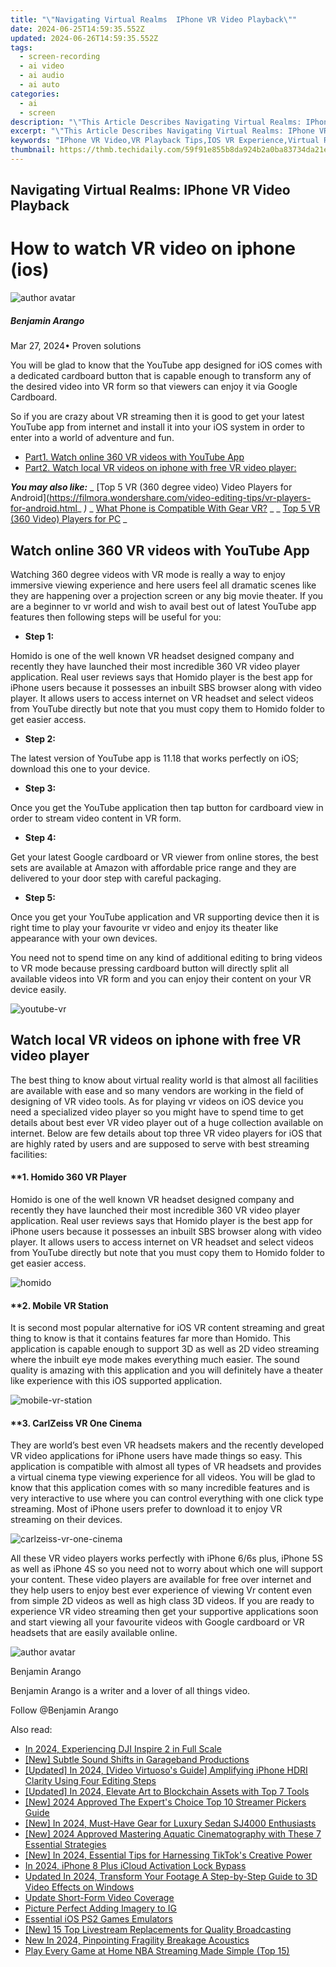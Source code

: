 ```yaml
---
title: "\"Navigating Virtual Realms  IPhone VR Video Playback\""
date: 2024-06-25T14:59:35.552Z
updated: 2024-06-26T14:59:35.552Z
tags: 
  - screen-recording
  - ai video
  - ai audio
  - ai auto
categories: 
  - ai
  - screen
description: "\"This Article Describes Navigating Virtual Realms: IPhone VR Video Playback\""
excerpt: "\"This Article Describes Navigating Virtual Realms: IPhone VR Video Playback\""
keywords: "IPhone VR Video,VR Playback Tips,IOS VR Experience,Virtual Reality on iPhone,Mobile VR Viewing,IPhone VR Content,Enhanced iPhone VR"
thumbnail: https://thmb.techidaily.com/59f91e855b8da924b2a0ba83734da21e4ed3929e8ad5bcae0b9a32715b7cc063.jpg
---
```


## Navigating Virtual Realms: IPhone VR Video Playback

# How to watch VR video on iphone (ios)

![author avatar](https://images.wondershare.com/filmora/article-images/benjamin-arango-author.jpg)

##### Benjamin Arango

 Mar 27, 2024• Proven solutions

 You will be glad to know that the YouTube app designed for iOS comes with a dedicated cardboard button that is capable enough to transform any of the desired video into VR form so that viewers can enjoy it via Google Cardboard.

 So if you are crazy about VR streaming then it is good to get your latest YouTube app from internet and install it into your iOS system in order to enter into a world of adventure and fun.

* [Part1\. Watch online 360 VR videos with YouTube App](#part1)
* [Part2\. Watch local VR videos on iphone with free VR video player:](#part2)
  
 **_You may also like:_**
_ [Top 5 VR (360 degree video) Video Players for Android](<https://filmora.wondershare.com/video-editing-tips/vr-players-for-android.html>_
 _)_
_ [What Phone is Compatible With Gear VR?](https://tools.techidaily.com/wondershare/filmora/download/) _
_ [Top 5 VR (360 Video) Players for PC](https://filmora.wondershare.com/video-editing-tips/vr-players-for-pc.html) _

## Watch online 360 VR videos with YouTube App

 Watching 360 degree videos with VR mode is really a way to enjoy immersive viewing experience and here users feel all dramatic scenes like they are happening over a projection screen or any big movie theater. If you are a beginner to vr world and wish to avail best out of latest YouTube app features then following steps will be useful for you:

* **Step 1:**

 Homido is one of the well known VR headset designed company and recently they have launched their most incredible 360 VR video player application. Real user reviews says that Homido player is the best app for iPhone users because it possesses an inbuilt SBS browser along with video player. It allows users to access internet on VR headset and select videos from YouTube directly but note that you must copy them to Homido folder to get easier access.

* **Step 2:**

 The latest version of YouTube app is 11.18 that works perfectly on iOS; download this one to your device.

* **Step 3:**

 Once you get the YouTube application then tap button for cardboard view in order to stream video content in VR form.

* **Step 4:**

 Get your latest Google cardboard or VR viewer from online stores, the best sets are available at Amazon with affordable price range and they are delivered to your door step with careful packaging.

* **Step 5:**

 Once you get your YouTube application and VR supporting device then it is right time to play your favourite vr video and enjoy its theater like appearance with your own devices.

 You need not to spend time on any kind of additional editing to bring videos to VR mode because pressing cardboard button will directly split all available videos into VR form and you can enjoy their content on your VR device easily.

![youtube-vr](https://images.wondershare.com/filmora/resource/youtube-vr.jpg)

## Watch local VR videos on iphone with free VR video player

 The best thing to know about virtual reality world is that almost all facilities are available with ease and so many vendors are working in the field of designing of VR video tools. As for playing vr videos on iOS device you need a specialized video player so you might have to spend time to get details about best ever VR video player out of a huge collection available on internet. Below are few details about top three VR video players for iOS that are highly rated by users and are supposed to serve with best streaming facilities:

#### **1\. Homido 360 VR Player

 Homido is one of the well known VR headset designed company and recently they have launched their most incredible 360 VR video player application. Real user reviews says that Homido player is the best app for iPhone users because it possesses an inbuilt SBS browser along with video player. It allows users to access internet on VR headset and select videos from YouTube directly but note that you must copy them to Homido folder to get easier access.

![homido](https://images.wondershare.com/filmora/resource/homido.jpg)

#### **2\. Mobile VR Station

 It is second most popular alternative for iOS VR content streaming and great thing to know is that it contains features far more than Homido. This application is capable enough to support 3D as well as 2D video streaming where the inbuilt eye mode makes everything much easier. The sound quality is amazing with this application and you will definitely have a theater like experience with this iOS supported application.

![mobile-vr-station](https://images.wondershare.com/filmora/resource/mobile-vr-station.jpg)

#### **3\. CarlZeiss VR One Cinema

 They are world’s best even VR headsets makers and the recently developed VR video applications for iPhone users have made things so easy. This application is compatible with almost all types of VR headsets and provides a virtual cinema type viewing experience for all videos. You will be glad to know that this application comes with so many incredible features and is very interactive to use where you can control everything with one click type streaming. Most of iPhone users prefer to download it to enjoy VR streaming on their devices.

![carlzeiss-vr-one-cinema](https://images.wondershare.com/filmora/resource/carlzeiss-vr-one-cinema.jpg)

 All these VR video players works perfectly with iPhone 6/6s plus, iPhone 5S as well as iPhone 4S so you need not to worry about which one will support your content. These video players are available for free over internet and they help users to enjoy best ever experience of viewing Vr content even from simple 2D videos as well as high class 3D videos. If you are ready to experience VR video streaming then get your supportive applications soon and start viewing all your favourite videos with Google cardboard or VR headsets that are easily available online.

![author avatar](https://images.wondershare.com/filmora/article-images/benjamin-arango-author.jpg)

Benjamin Arango

Benjamin Arango is a writer and a lover of all things video.

Follow @Benjamin Arango


<ins class="adsbygoogle"
     style="display:block"
     data-ad-format="autorelaxed"
     data-ad-client="ca-pub-7571918770474297"
     data-ad-slot="1223367746"></ins>



<ins class="adsbygoogle"
     style="display:block"
     data-ad-client="ca-pub-7571918770474297"
     data-ad-slot="8358498916"
     data-ad-format="auto"
     data-full-width-responsive="true"></ins>


<span class="atpl-alsoreadstyle">Also read:</span>
<div><ul>
<li><a href="https://fox-links.techidaily.com/in-2024-experiencing-dji-inspire-2-in-full-scale/"><u>In 2024, Experiencing DJI Inspire 2 in Full Scale</u></a></li>
<li><a href="https://fox-links.techidaily.com/new-subtle-sound-shifts-in-garageband-productions/"><u>[New] Subtle Sound Shifts in Garageband Productions</u></a></li>
<li><a href="https://fox-links.techidaily.com/updated-in-2024-video-virtuosos-guide-amplifying-iphone-hdri-clarity-using-four-editing-steps/"><u>[Updated] In 2024, [Video Virtuoso's Guide] Amplifying iPhone HDRI Clarity Using Four Editing Steps</u></a></li>
<li><a href="https://fox-links.techidaily.com/updated-in-2024-elevate-art-to-blockchain-assets-with-top-7-tools/"><u>[Updated] In 2024, Elevate Art to Blockchain Assets with Top 7 Tools</u></a></li>
<li><a href="https://fox-links.techidaily.com/new-2024-approved-the-experts-choice-top-10-streamer-pickers-guide/"><u>[New] 2024 Approved  The Expert's Choice  Top 10 Streamer Pickers Guide</u></a></li>
<li><a href="https://fox-links.techidaily.com/new-in-2024-must-have-gear-for-luxury-sedan-sj4000-enthusiasts/"><u>[New] In 2024, Must-Have Gear for Luxury Sedan SJ4000 Enthusiasts</u></a></li>
<li><a href="https://fox-links.techidaily.com/new-2024-approved-mastering-aquatic-cinematography-with-these-7-essential-strategies/"><u>[New] 2024 Approved  Mastering Aquatic Cinematography with These 7 Essential Strategies</u></a></li>
<li><a href="https://tiktok-videos.techidaily.com/new-in-2024-essential-tips-for-harnessing-tiktoks-creative-power/"><u>[New] In 2024, Essential Tips for Harnessing TikTok's Creative Power</u></a></li>
<li><a href="https://activate-lock.techidaily.com/in-2024-iphone-8-plus-icloud-activation-lock-bypass-by-drfone-ios/"><u>In 2024, iPhone 8 Plus iCloud Activation Lock Bypass</u></a></li>
<li><a href="https://video-ai-editor.techidaily.com/updated-in-2024-transform-your-footage-a-step-by-step-guide-to-3d-video-effects-on-windows/"><u>Updated In 2024, Transform Your Footage A Step-by-Step Guide to 3D Video Effects on Windows</u></a></li>
<li><a href="https://twitter-videos.techidaily.com/update-short-form-video-coverage/"><u>Update Short-Form Video Coverage</u></a></li>
<li><a href="https://extra-tips.techidaily.com/picture-perfect-adding-imagery-to-ig/"><u>Picture Perfect  Adding Imagery to IG</u></a></li>
<li><a href="https://remote-screen-capture.techidaily.com/essential-ios-ps2-games-emulators/"><u>Essential iOS PS2 Games Emulators</u></a></li>
<li><a href="https://screen-activity-recording.techidaily.com/new-15-top-livestream-replacements-for-quality-broadcasting/"><u>[New] 15 Top Livestream Replacements for Quality Broadcasting</u></a></li>
<li><a href="https://sound-optimizing.techidaily.com/new-in-2024-pinpointing-fragility-breakage-acoustics/"><u>New In 2024, Pinpointing Fragility Breakage Acoustics</u></a></li>
<li><a href="https://extra-information.techidaily.com/play-every-game-at-home-nba-streaming-made-simple-top-15/"><u>Play Every Game at Home  NBA Streaming Made Simple (Top 15)</u></a></li>
</ul></div>
